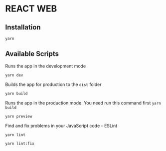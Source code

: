 # REACT WEB

## Installation
```
yarn
```

## Available Scripts

Runs the app in the development mode
```
yarn dev
```

Builds the app for production to the `dist` folder
```
yarn build
```

Runs the app in the production mode. You need run this command first `yarn build`
```
yarn preview
```

Find and fix problems in your JavaScript code - ESLint
```
yarn lint
```
```
yarn lint:fix
```
